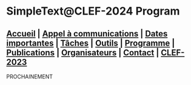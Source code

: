 # SimpleText@CLEF-2024 Program

[Accueil](./) | [Appel à communications](./CFP-en-fr-C) | [Dates importantes](./dates-en-fr-C) | [Tâches](./tasks-en-fr-C) | [Outils](./tools-en-fr-C) | [Programme](./program-en-fr-C) | [Publications](./publications-en-fr-C) | [Organisateurs](./organizers-en-fr-C) | [Contact](./contact-en-fr-C) | [CLEF-2023](https://simpletext-project.com/2023/clef/)
---


PROCHAINEMENT
